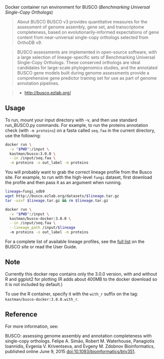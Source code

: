 Docker container run environment for BUSCO (*Benchmarking Universal Single-Copy Orthologs*)

> About BUSCO
> BUSCO v3 provides quantitative measures for the assessment of genome assembly, gene set, and transcriptome completeness, based on evolutionarily-informed expectations of gene content from near-universal single-copy orthologs selected from OrthoDB v9.

> BUSCO assessments are implemented in open-source software, with a large selection of lineage-specific sets of Benchmarking Universal Single-Copy Orthologs. These conserved orthologs are ideal candidates for large-scale phylogenomics studies, and the annotated BUSCO gene models built during genome assessments provide a comprehensive gene predictor training set for use as part of genome annotation pipelines.

> - http://busco.ezlab.org/


## Usage

To run, mount your input directory with -v, and then use standard run_BUSCO.py commands. For example, to run the proteins annotation check (with `-m proteins`) on a fasta called `seq.faa` in the current directory, use the following:

``` bash
docker run \
  -v "$PWD":/input \
  kastman/busco:3.0.0 \
  --in /input/seq.faa \
  -m proteins -o out_label -m proteins
```

You will probably want to grab the correct lineage profile from the Busco site. For example,
to run with the high-level `fungi` dataset, first download the profile and then pass it as an argument when running.

``` bash
lineage=fungi_odb9
wget http://busco.ezlab.org/datasets/$lineage.tar.gz
tar -xzvf $lineage.tar.gz && rm $lineage.tar.gz

docker run \
  -v "$PWD":/input \
  kastman/busco-docker:3.0.0 \
  --in /input/seq.faa \
  --lineage_path /input/$lineage
  -m proteins -o out_label -m proteins
```

For a complete list of available lineage profiles, see the [full list](http://busco.ezlab.org/frame_wget.html) on the BUSCO site or read the User Guide.

## Note

Currently this docker repo contains only the 3.0.0 version, with and without
R and ggplot2 for plotting (R adds about 400MB to the docker download so it is
not included by default.)

To use the R container, specify it with the `with_r` suffix on the tag: `kastman/busco-docker:3.0.0.with_r`.

## Reference

For more information, see:

BUSCO: assessing genome assembly and annotation completeness with single-copy orthologs.
Felipe A. Simão, Robert M. Waterhouse, Panagiotis Ioannidis, Evgenia V. Kriventseva, and Evgeny M. Zdobnov
Bioinformatics, published online June 9, 2015 [doi:10.1093/bioinformatics/btv351](https://doi.org/10.1093/bioinformatics/btv351).
